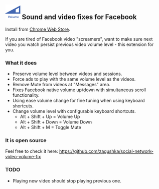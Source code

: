 ## ![Sound and video fixes for Facebook](public/icons/icon.48.png) Sound and video fixes for Facebook

Install from [Chrome Web Store](https://chrome.google.com/webstore/detail/bffojpajjfmkcjpdenhfdlpjdbpflpbl).

If you are tired of Facebook video "screamers", want to make sure next video you watch persist previous video volume level - this extension for you.

### What it does
* Preserve volume level between videos and sessions.
* Force ads to play with the same volume level as the videos.
* Remove Mute from videos at "Messages" area.
* Fixes Facebook native volume up/down with simultaneous scroll functionality.
* Using ease volume change for fine tuning when using keyboard shortcuts.
* Change volume level with configurable keyboard shortcuts.
  * Alt + Shift + Up = Volume Up
  * Alt + Shift + Down = Volume Down
  * Alt + Shift + M = Toggle Mute

### It is open source
Feel free to check it here: https://github.com/zagushka/social-network-video-volume-fix

### TODO
* Playing new video should stop playing previous one.
